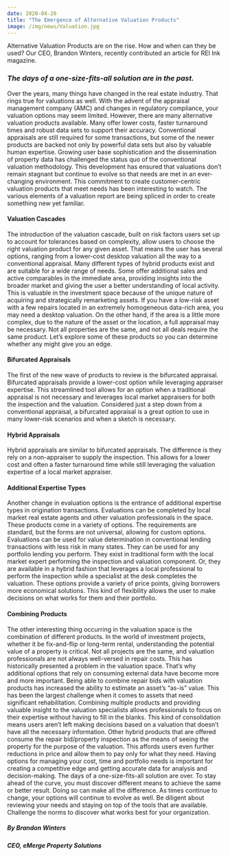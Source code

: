 ```yaml
---
date: 2020-04-20
title: "The Emergence of Alternative Valuation Products"
image: /img/news/Valuation.jpg
---
```


Alternative Valuation Products are on the rise. How and when can they be used? Our CEO, Brandon Winters, recently contributed an article for REI Ink magazine. 

<!--more-->
### *The days of a one-size-fits-all solution are in the past.*

Over the years, many things have changed in the real estate industry. That rings true for valuations as well. 
With the advent of the appraisal management company (AMC) and changes in regulatory compliance, your valuation options may seem limited. However, there are many alternative valuation products available. 
Many offer lower costs, faster turnaround times and robust data sets to support their accuracy. Conventional appraisals are still required for some transactions, but some of the newer products are backed not only by powerful data sets but also by valuable human expertise. 
Growing user base sophistication and the dissemination of property data has challenged the status quo of the conventional valuation methodology. This development has ensured that valuations don’t remain stagnant but continue to evolve so that needs are met in an ever-changing environment. 
This commitment to create customer-centric valuation products that meet needs has been interesting to watch. The various elements of a valuation report are being spliced in order to create something new yet familiar. 

#### Valuation Cascades
The introduction of the valuation cascade, built on risk factors users set up to account for tolerances based on complexity, allow users to choose the right valuation product for any given asset. That means the user has several options, ranging from a lower-cost desktop valuation all the way to a conventional appraisal. 
Many different types of hybrid products exist and are suitable for a wide range of needs. Some offer additional sales and active comparables in the immediate area, providing insights into the broader market and giving the user a better understanding of local activity. This is valuable in the investment space because of the unique nature of acquiring and strategically remarketing assets. If you have a low-risk asset with a few repairs located in an extremely homogeneous data-rich area, you may need a desktop valuation. On the other hand, if the area is a little more complex, due to the nature of the asset or the location, a full appraisal may be necessary. Not all properties are the same, and not all deals require the same product. 
Let’s explore some of these products so you can determine whether any might give you an edge.

#### Bifurcated Appraisals
The first of the new wave of products to review is the bifurcated appraisal. Bifurcated appraisals provide a lower-cost option while leveraging appraiser expertise. This streamlined tool allows for an option when a traditional appraisal is not necessary and leverages local market appraisers for both the inspection and the valuation. Considered just a step down from a conventional appraisal, a bifurcated appraisal is a great option to use in many lower-risk scenarios and when a sketch is necessary.

#### Hybrid Appraisals
Hybrid appraisals are similar to bifurcated appraisals. The difference is they rely on a non-appraiser to supply the inspection. This allows for a lower cost and often a faster turnaround time while still leveraging the valuation expertise of a local market appraiser. 

#### Additional Expertise Types
Another change in evaluation options is the entrance of additional expertise types in origination transactions. Evaluations can be completed by local market real estate agents and other valuation professionals in the space. These products come in a variety of options. The requirements are standard, but the forms are not universal, allowing for custom options. 
Evaluations can be used for value determination in conventional lending transactions with less risk in many states. They can be used for any portfolio lending you perform. They exist in traditional form with the local market expert performing the inspection and valuation component. Or, they are available in a hybrid fashion that leverages a local professional to perform the inspection while a specialist at the desk completes the valuation. 
These options provide a variety of price points, giving borrowers more economical solutions. This kind of flexibility allows the user to make decisions on what works for them and their portfolio. 

#### Combining Products
The other interesting thing occurring in the valuation space is the combination of different products. 
In the world of investment projects, whether it be fix-and-flip or long-term rental, understanding the potential value of a property is critical. Not all projects are the same, and valuation professionals are not always well-versed in repair costs. This has historically presented a problem in the valuation space. That’s why additional options that rely on consuming external data have become more and more important. 
Being able to combine repair bids with valuation products has increased the ability to estimate an asset’s “as-is” value. This has been the largest challenge when it comes to assets that need significant rehabilitation. Combining multiple products and providing valuable insight to the valuation specialists allows professionals to focus on their expertise without having to fill in the blanks. This kind of consolidation means users aren’t left making decisions based on a valuation that doesn’t have all the necessary information. 
Other hybrid products that are offered consume the repair bid/property inspection as the means of seeing the property for the purpose of the valuation. This affords users even further reductions in price and allow them to pay only for what they need. 
Having options for managing your cost, time and portfolio needs is important for creating a competitive edge and getting accurate data for analysis and decision-making. The days of a one-size-fits-all solution are over. To stay ahead of the curve, you must discover different means to achieve the same or better result. Doing so can make all the difference. 
As times continue to change, your options will continue to evolve as well. Be diligent about reviewing your needs and staying on top of the tools that are available. Challenge the norms to discover what works best for your organization. 

##### By Brandon Winters
##### CEO, eMerge Property Solutions

